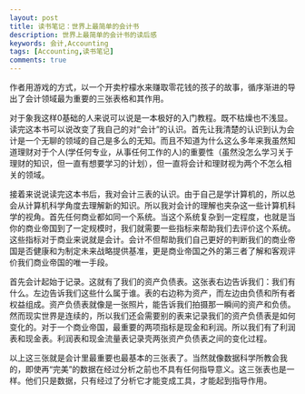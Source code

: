 ```yaml
---
layout: post
title: 读书笔记：世界上最简单的会计书
description: 世界上最简单的会计书的读后感
keywords: 会计,Accounting
tags: [Accounting,读书笔记]
comments: true
---
```


作者用游戏的方式，以一个开卖柠檬水来赚取零花钱的孩子的故事，循序渐进的导出了会计领域最为重要的三张表格和其作用。

对于象我这样0基础的人来说可以说是一本极好的入门教程。既不枯燥也不浅显。读完这本书可以说改变了我自己的对“会计”的认识。首先让我清楚的认识到认为会计是一个无聊的领域的自己是多么的无知。而且不知道为什么这么多年来我虽然知道理财对于个人(学任何专业，从事任何工作的人)的重要性（虽然没怎么学习关于理财的知识，但一直有想要学习的计划），但一直将会计和理财视为两个不怎么相关的领域。

接着来说说读完这本书后，我对会计三表的认识。由于自己是学计算机的，所以总会从计算机科学角度去理解新的知识。所以我对会计的理解也夹杂这一些计算机科学的视角。首先任何商业都如同一个系统。当这个系统复杂到一定程度，也就是当你的商业帝国到了一定规模时，我们就需要一些指标来帮助我们去评价这个系统。 这些指标对于商业来说就是会计。会计不但帮助我们自己更好的判断我们的商业帝国是否健康和为制定未来战略提供基准，更是商业帝国之外的第三者了解和客观评价我们商业帝国的唯一手段。

首先会计起始于记录。这就有了我们的资产负债表。这张表右边告诉我们：我们有什么。左边告诉我们这些什么属于谁。表的右边称为资产，而左边由负债和所有者权益组成。资产负债表就像是一张照片，能告诉我们拍摄那一瞬间的资产和负债。然而现实世界是连续的，所以我们还会需要别的表来记录我们的资产负债表是如何变化的。对于一个商业帝国，最重要的两项指标是现金和利润。所以我们有了利润表和现金表。利润表和现金流量表记录壳两张资产负债表之间的变化过程。

以上这三张就是会计里最重要也最基本的三张表了。当然就像数据科学所教会我的，即使再“完美”的数据在经过分析之前也不具有任何指导意义。这三张表也是一样。他们只是数据，只有经过了分析它才能变成工具，才能起到指导作用。


